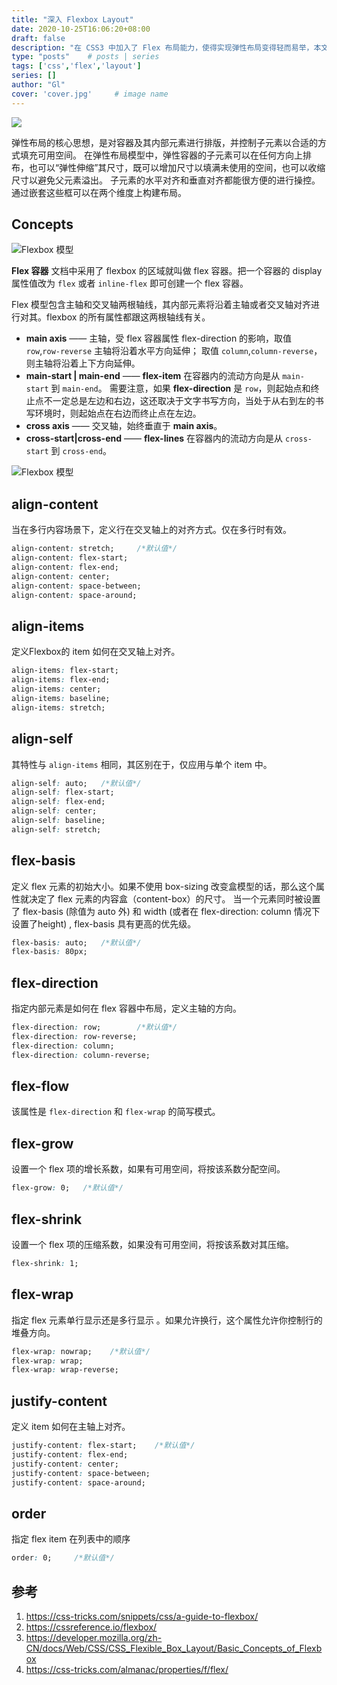 ```yaml
---
title: "深入 Flexbox Layout"
date: 2020-10-25T16:06:20+08:00
draft: false
description: "在 CSS3 中加入了 Flex 布局能力，使得实现弹性布局变得轻而易举，本文将全面深入介绍 flex 在的布局中的使用。"
type: "posts"    # posts | series
tags: ['css','flex','layout']
series: []
author: "Gl"
cover: 'cover.jpg'     # image name
---
```


![](cover.jpg)

弹性布局的核心思想，是对容器及其内部元素进行排版，并控制子元素以合适的方式填充可用空间。
在弹性布局模型中，弹性容器的子元素可以在任何方向上排布，也可以“弹性伸缩”其尺寸，既可以增加尺寸以填满未使用的空间，也可以收缩尺寸以避免父元素溢出。
子元素的水平对齐和垂直对齐都能很方便的进行操控。通过嵌套这些框可以在两个维度上构建布局。

## Concepts

![Flexbox 模型](00-basic-terminology.svg)

**Flex 容器** 文档中采用了 flexbox 的区域就叫做 flex 容器。把一个容器的 display 属性值改为 `flex` 或者 `inline-flex` 即可创建一个 flex 容器。

Flex 模型包含主轴和交叉轴两根轴线，其内部元素将沿着主轴或者交叉轴对齐进行对其。flexbox 的所有属性都跟这两根轴线有关。

- **main axis** —— 主轴，受 flex 容器属性 flex-direction 的影响，取值 `row`,`row-reverse` 主轴将沿着水平方向延伸；
    取值 `column`,`column-reverse`，则主轴将沿着上下方向延伸。
- **main-start | main-end** —— **flex-item** 在容器内的流动方向是从 `main-start` 到 `main-end`。
    需要注意，如果 **flex-direction** 是 `row`，则起始点和终止点不一定总是左边和右边，这还取决于文字书写方向，当处于从右到左的书写环境时，则起始点在右边而终止点在左边。
- **cross axis** —— 交叉轴，始终垂直于 **main axis**。
- **cross-start|cross-end** —— **flex-lines** 在容器内的流动方向是从 `cross-start` 到 `cross-end`。

![Flexbox 模型](container.jpg)

## align-content

当在多行内容场景下，定义行在交叉轴上的对齐方式。仅在多行时有效。

```css
align-content: stretch;     /*默认值*/
align-content: flex-start;
align-content: flex-end;
align-content: center;
align-content: space-between;
align-content: space-around;
```

## align-items

定义Flexbox的 item 如何在交叉轴上对齐。

```css
align-items: flex-start;
align-items: flex-end;
align-items: center;
align-items: baseline;
align-items: stretch;
```

## align-self

其特性与 `align-items` 相同，其区别在于，仅应用与单个 item 中。

```css
align-self: auto;   /*默认值*/
align-self: flex-start;
align-self: flex-end;
align-self: center;
align-self: baseline;
align-self: stretch;
```

## flex-basis

定义 flex 元素的初始大小。如果不使用 box-sizing 改变盒模型的话，那么这个属性就决定了 flex 元素的内容盒（content-box）的尺寸。
当一个元素同时被设置了 flex-basis (除值为 auto 外) 和 width (或者在 flex-direction: column 情况下设置了height) , flex-basis 具有更高的优先级。

```css
flex-basis: auto;   /*默认值*/
flex-basis: 80px;
```

## flex-direction

指定内部元素是如何在 flex 容器中布局，定义主轴的方向。

```css
flex-direction: row;        /*默认值*/
flex-direction: row-reverse;
flex-direction: column;
flex-direction: column-reverse;
```

## flex-flow

该属性是 `flex-direction` 和 `flex-wrap` 的简写模式。

## flex-grow

设置一个 flex 项的增长系数，如果有可用空间，将按该系数分配空间。

```css
flex-grow: 0;   /*默认值*/
```

## flex-shrink

设置一个 flex 项的压缩系数，如果没有可用空间，将按该系数对其压缩。

```css
flex-shrink: 1;

```

## flex-wrap

指定 flex 元素单行显示还是多行显示 。如果允许换行，这个属性允许你控制行的堆叠方向。

```css
flex-wrap: nowrap;    /*默认值*/
flex-wrap: wrap;
flex-wrap: wrap-reverse;
```

## justify-content

定义 item 如何在主轴上对齐。

```css
justify-content: flex-start;    /*默认值*/
justify-content: flex-end;
justify-content: center;
justify-content: space-between;
justify-content: space-around;
```

## order

指定 flex item 在列表中的顺序

```css
order: 0;     /*默认值*/
```

## 参考

1. <https://css-tricks.com/snippets/css/a-guide-to-flexbox/>
1. <https://cssreference.io/flexbox/>
1. <https://developer.mozilla.org/zh-CN/docs/Web/CSS/CSS_Flexible_Box_Layout/Basic_Concepts_of_Flexbox>
1. <https://css-tricks.com/almanac/properties/f/flex/>